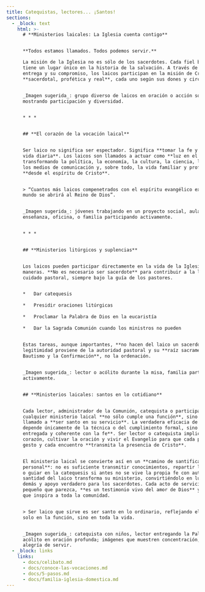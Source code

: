```yaml
---
title: Catequistas, lectores... ¡Santos!
sections:
  - _block: text
    html: >-
      # **Ministerios laicales: La Iglesia cuenta contigo**


      **Todos estamos llamados. Todos podemos servir.**  

      La misión de la Iglesia no es sólo de los sacerdotes. Cada fiel bautizado
      tiene un lugar único en la historia de la salvación. A través de su fe, su
      entrega y su compromiso, los laicos participan en la misión de Cristo:
      **sacerdotal, profética y real**, cada uno según sus dones y circunstancias.


      _Imagen sugerida_: grupo diverso de laicos en oración o acción social,
      mostrando participación y diversidad.


      * * *


      ## **El corazón de la vocación laical**


      Ser laico no significa ser espectador. Significa **tomar la fe y vivirla en la
      vida diaria**. Los laicos son llamados a actuar como **luz en el mundo**,
      transformando la política, la economía, la cultura, la ciencia, la educación,
      los medios de comunicación y, sobre todo, la vida familiar y profesional,
      **desde el espíritu de Cristo**.


      > “Cuantos más laicos compenetrados con el espíritu evangélico existan, más el
      mundo se abrirá al Reino de Dios”.


      _Imagen sugerida_: jóvenes trabajando en un proyecto social, aula de
      enseñanza, oficina, o familia participando activamente.


      * * *


      ## **Ministerios litúrgicos y suplencias**


      Los laicos pueden participar directamente en la vida de la Iglesia de muchas
      maneras. **No es necesario ser sacerdote** para contribuir a la liturgia o al
      cuidado pastoral, siempre bajo la guía de los pastores.


      *   Dar catequesis
          
      *   Presidir oraciones litúrgicas
          
      *   Proclamar la Palabra de Dios en la eucaristía
          
      *   Dar la Sagrada Comunión cuando los ministros no pueden
          

      Estas tareas, aunque importantes, **no hacen del laico un sacerdote**. Su
      legitimidad proviene de la autoridad pastoral y su **raíz sacramental es el
      Bautismo y la Confirmación**, no la ordenación.


      _Imagen sugerida_: lector o acólito durante la misa, familia participando
      activamente.


      ## **Ministerios laicales: santos en lo cotidiano**


      Cada lector, administrador de la Comunión, catequista o participante en
      cualquier ministerio laical **no sólo cumple una función**, sino que está
      llamado a **ser santo en su servicio**. La verdadera eficacia de su labor no
      depende únicamente de la técnica o del cumplimiento formal, sino de la **vida
      entregada y coherente con la fe**. Ser lector o catequista implica preparar el
      corazón, cultivar la oración y vivir el Evangelio para que cada palabra, cada
      gesto y cada encuentro **transmita la presencia de Cristo**.


      El ministerio laical se convierte así en un **camino de santificación
      personal**: no es suficiente transmitir conocimientos, repartir la Eucaristía
      o guiar en la catequesis si antes no se vive la propia fe con autenticidad. La
      santidad del laico transforma su ministerio, convirtiéndolo en luz para los
      demás y apoyo verdadero para los sacerdotes. Cada acto de servicio, por
      pequeño que parezca, **es un testimonio vivo del amor de Dios** y un ejemplo
      que inspira a toda la comunidad.


      > Ser laico que sirve es ser santo en lo ordinario, reflejando el Evangelio no
      solo en la función, sino en toda la vida.


      _Imagen sugerida_: catequista con niños, lector entregando la Palabra en misa,
      acólito en oración profunda; imágenes que muestren concentración, entrega y
      alegría de servir.
  - _block: links
    links:
      - docs/celibato.md
      - docs/conoce-las-vocaciones.md
      - docs/5-pasos.md
      - docs/familia-iglesia-domestica.md
---
```

